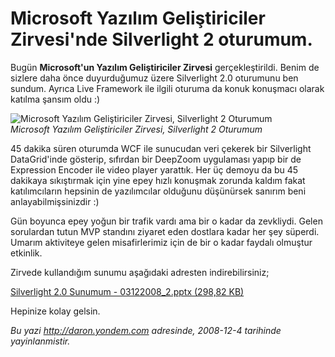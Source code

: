 # Microsoft Yazılım Geliştiriciler Zirvesi'nde Silverlight 2 oturumum. 

Bugün **Microsoft'un Yazılım Geliştiriciler Zirvesi** gerçekleştirildi.
Benim de sizlere daha önce duyurduğumuz üzere Silverlight 2.0 oturumunu
ben sundum. Ayrıca Live Framework ile ilgili oturuma da konuk konuşmacı
olarak katılma şansım oldu :)

![Microsoft Yazılım Geliştiriciler Zirvesi, Silverlight 2
Oturumum](media/Microsoft_Yazilim_Gelistiriciler_Zirvesinde_Silverlight_2_oturumum/03122008_1.jpg)\
*Microsoft Yazılım Geliştiriciler Zirvesi, Silverlight 2 Oturumum*

45 dakika süren oturumda WCF ile sunucudan veri çekerek bir Silverlight
DataGrid'inde gösterip, sıfırdan bir DeepZoom uygulaması yapıp bir de
Expression Encoder ile video player yarattık. Her üç demoyu da bu 45
dakikaya sıkıştırmak için yine epey hızlı konuşmak zorunda kaldım fakat
katılımcıların hepsinin de yazılımcılar olduğunu düşünürsek sanırım beni
anlayabilmişsinizdir :)

Gün boyunca epey yoğun bir trafik vardı ama bir o kadar da zevkliydi.
Gelen sorulardan tutun MVP standını ziyaret eden dostlara kadar her şey
süperdi. Umarım aktiviteye gelen misafirlerimiz için de bir o kadar
faydalı olmuştur etkinlik.

Zirvede kullandığım sunumu aşağıdaki adresten indirebilirsiniz;

[Silverlight 2.0 Sunumum - 03122008\_2.pptx (298,82
KB)](media/Microsoft_Yazilim_Gelistiriciler_Zirvesinde_Silverlight_2_oturumum/03122008_2.pptx)

Hepinize kolay gelsin.


*Bu yazi http://daron.yondem.com adresinde, 2008-12-4 tarihinde yayinlanmistir.*